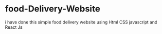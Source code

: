# food-Delivery-Website
i have done this simple food delivery website using Html CSS javascript and React Js

